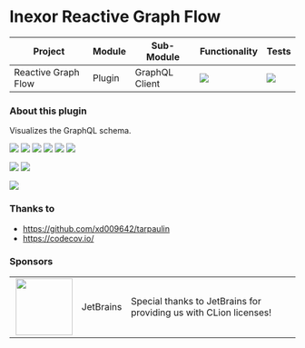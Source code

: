 # Inexor Reactive Graph Flow

| Project             | Module | Sub-Module     | Functionality                                                        | Tests                                                                                                                                                                                                 |
|---------------------|--------|----------------|----------------------------------------------------------------------|-------------------------------------------------------------------------------------------------------------------------------------------------------------------------------------------------------|
| Reactive Graph Flow | Plugin | GraphQL Client | <img src="https://img.shields.io/badge/state-completed-brightgreen"> | [<img src="https://img.shields.io/codecov/c/github/inexorgame/inexor-rgf-plugin-graphql-client">](https://app.codecov.io/gh/inexorgame/inexor-rgf-plugin-graphql-client)  |

### About this plugin

Visualizes the GraphQL schema.

[<img src="https://img.shields.io/badge/Language-Rust-brightgreen">](https://www.rust-lang.org/)
[<img src="https://img.shields.io/badge/Platforms-Linux%20%26%20Windows-brightgreen">]()
[<img src="https://img.shields.io/github/workflow/status/inexorgame/inexor-rgf-plugin-graphql-client/Rust">](https://github.com/inexorgame/inexor-rgf-plugin-graphql-client/actions?query=workflow%3ARust)
[<img src="https://img.shields.io/github/last-commit/inexorgame/inexor-rgf-plugin-graphql-client">]()
[<img src="https://img.shields.io/github/languages/code-size/inexorgame/inexor-rgf-plugin-graphql-client">]()
[<img src="https://img.shields.io/codecov/c/github/inexorgame/inexor-rgf-plugin-graphql-client">](https://app.codecov.io/gh/inexorgame/inexor-rgf-plugin-graphql-client)

[<img src="https://img.shields.io/github/license/inexorgame/inexor-rgf-plugin-graphql-client">](https://github.com/inexorgame/inexor-rgf-plugin-graphql-client/blob/main/LICENSE)
[<img src="https://img.shields.io/discord/698219248954376256?logo=discord">](https://discord.com/invite/acUW8k7)

<img src="https://raw.githubusercontent.com/inexorgame/inexor-rgf-plugin-graphql-client/main/docs/images/screenshot1.png">

### Thanks to

* https://github.com/xd009642/tarpaulin
* https://codecov.io/

### Sponsors

|                                                                                                                                                                                                                                        |           |                                                                   |
|----------------------------------------------------------------------------------------------------------------------------------------------------------------------------------------------------------------------------------------|-----------|-------------------------------------------------------------------|
| <a href="https://www.jetbrains.com/?from=github.com/inexorgame"><img align="right" width="100" height="100" src="https://raw.githubusercontent.com/inexorgame/inexor-rgf-plugin-graphql-client/main/docs/images/icon_CLion.svg"></a>   | JetBrains | Special thanks to JetBrains for providing us with CLion licenses! |
